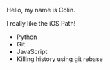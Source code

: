 Hello, my name is Colin.

I really like the iOS Path!

* Python
* Git
* JavaScript
* Killing history using git rebase
